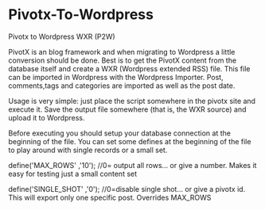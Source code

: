 Pivotx-To-Wordpress
===================

Pivotx to Wordpress WXR  (P2W)

PivotX is an blog framework and when migrating to Wordpress a little conversion should be done. 
Best is to get the PivotX content from the database itself and create a WXR (Wordpress extended RSS)  file. 
This file can be imported in Wordpress with the Wordpress Importer.
Post, comments,tags and categories are imported as well as the post date.

Usage is very simple:  just place the script somewhere in the pivotx site and execute it. Save the output file somewhere (that is, the WXR source) and upload it to Wordpress.

Before executing you should setup your database connection at the beginning of the file.
You can set some defines at the beginning of the file to play around with single records or a small set.

define('MAX_ROWS' ,'10');  //0= output all rows... or give a number. Makes it easy for testing just a small content set

define('SINGLE_SHOT' ,'0');  //0=disable single shot... or give a pivotx id. This will export only one specific post. Overrides MAX_ROWS


